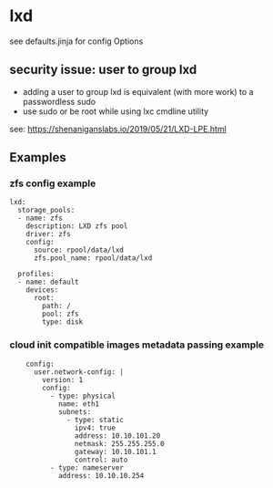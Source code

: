 # lxd

see defaults.jinja for config Options

## security issue: user to group lxd

+ adding a user to group lxd is equivalent (with more work) to a passwordless sudo
+ use sudo or be root while using lxc cmdline utility

see: https://shenaniganslabs.io/2019/05/21/LXD-LPE.html


## Examples

### zfs config example

```
lxd:
  storage_pools:
  - name: zfs
    description: LXD zfs pool
    driver: zfs
    config:
      source: rpool/data/lxd
      zfs.pool_name: rpool/data/lxd

  profiles:
  - name: default
    devices:
      root:
        path: /
        pool: zfs
        type: disk
```

### cloud init compatible images metadata passing example
```
    config:
      user.network-config: |
        version: 1
        config:
          - type: physical
            name: eth1
            subnets:
              - type: static
                ipv4: true
                address: 10.10.101.20
                netmask: 255.255.255.0
                gateway: 10.10.101.1
                control: auto
          - type: nameserver
            address: 10.10.10.254
```
